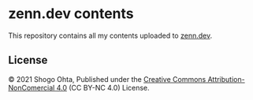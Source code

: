 # zenn.dev contents

This repository contains all my contents uploaded to [zenn.dev](https://zenn.dev/).

## License

© 2021 Shogo Ohta, Published under the [Creative Commons Attribution-NonComercial 4.0](https://creativecommons.org/licenses/by-nc/4.0/) (CC BY-NC 4.0) License.
